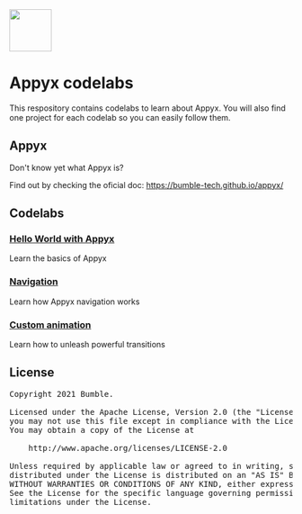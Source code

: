 <img src="https://user-images.githubusercontent.com/238198/177164121-3aa4d19d-7714-4f2e-af12-7d3335b43f9c.png" width="75" />

# Appyx codelabs

This respository contains codelabs to learn about Appyx. You will also find one project for each codelab so you can easily follow them.


## Appyx

Don't know yet what Appyx is?

Find out by checking the oficial doc:
https://bumble-tech.github.io/appyx/

## Codelabs

### [Hello World with Appyx](https://bumble-tech.github.io/appyx-codelabs/appyx-hello-world)

Learn the basics of Appyx

### [Navigation](https://bumble-tech.github.io/appyx-codelabs/appyx-navigation)

Learn how Appyx navigation works 

### [Custom animation](https://bumble-tech.github.io/appyx-codelabs/appyx-custom-animation)

Learn how to unleash powerful transitions


## License

<pre>
Copyright 2021 Bumble.

Licensed under the Apache License, Version 2.0 (the "License");
you may not use this file except in compliance with the License.
You may obtain a copy of the License at

    http://www.apache.org/licenses/LICENSE-2.0

Unless required by applicable law or agreed to in writing, software
distributed under the License is distributed on an "AS IS" BASIS,
WITHOUT WARRANTIES OR CONDITIONS OF ANY KIND, either express or implied.
See the License for the specific language governing permissions and
limitations under the License.
</pre>
